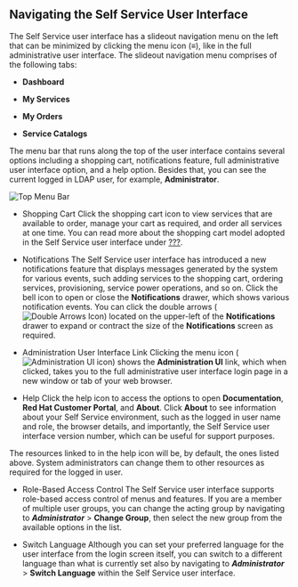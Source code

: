 ## Navigating the Self Service User Interface

The Self Service user interface has a slideout navigation menu on the
left that can be minimized by clicking the menu icon (≡), like in the
full administrative user interface. The slideout navigation menu
comprises of the following tabs:

  - **Dashboard**

  - **My Services**

  - **My Orders**

  - **Service Catalogs**

The menu bar that runs along the top of the user interface contains
several options including a shopping cart, notifications feature, full
administrative user interface option, and a help option. Besides that,
you can see the current logged in LDAP user, for example,
**Administrator**.

![Top Menu Bar](../images/ssui-menu-bar.png)

  - Shopping Cart
    Click the shopping cart icon to view services that are available to
    order, manage your cart as required, and order all services at one
    time. You can read more about the shopping cart model adopted in the
    Self Service user interface under [???](#service-catalog-tab).

  - Notifications
    The Self Service user interface has introduced a new notifications
    feature that displays messages generated by the system for various
    events, such adding services to the shopping cart, ordering
    services, provisioning, service power operations, and so on. Click
    the bell icon to open or close the **Notifications** drawer, which
    shows various notification events. You can click the double arrows
    (![Double Arrows Icon](../images/ssui_doublearrows_icon.png)) located
    on the upper-left of the **Notifications** drawer to expand or
    contract the size of the **Notifications** screen as required.

  - Administration User Interface Link
    Clicking the menu icon (![Administration UI
    icon](../images/ssui-administration-ui-icon.png)) shows the
    **Administration UI** link, which when clicked, takes you to the
    full administrative user interface login page in a new window or tab
    of your web browser.

  - Help
    Click the help icon to access the options to open **Documentation**,
    **Red Hat Customer Portal**, and **About**. Click **About** to see
    information about your Self Service environment, such as the logged
    in user name and role, the browser details, and importantly, the
    Self Service user interface version number, which can be useful for
    support purposes.

<div class="note">

The resources linked to in the help icon will be, by default, the ones
listed above. System administrators can change them to other resources
as required for the logged in user.

</div>

  - Role-Based Access Control
    The Self Service user interface supports role-based access control
    of menus and features. If you are a member of multiple user groups,
    you can change the acting group by navigating to ***Administrator***
    \> **Change Group**, then select the new group from the available
    options in the list.

  - Switch Language
    Although you can set your preferred language for the user interface
    from the login screen itself, you can switch to a different language
    than what is currently set also by navigating to ***Administrator***
    \> **Switch Language** within the Self Service user interface.
